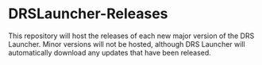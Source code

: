 # DRSLauncher-Releases
This repository will host the releases of each new major version of the DRS Launcher. Minor versions will not be hosted, although DRS Launcher will automatically download any updates that have been released.
